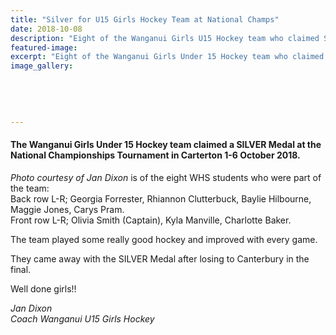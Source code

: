 ```yaml
---
title: "Silver for U15 Girls Hockey Team at National Champs"
date: 2018-10-08
description: "Eight of the Wanganui Girls U15 Hockey team who claimed SILVER at the National Champs Tournament were WHS students..."
featured-image: 
excerpt: "Eight of the Wanganui Girls Under 15 Hockey team who claimed SILVER at the National Champs Tournament were WHS students."
image_gallery:
	
	
	
	
	
---
```


<h4>The Wanganui Girls Under 15 Hockey team claimed a SILVER Medal at the National Championships Tournament in Carterton 1-6 October 2018.</h4>
<p><em>Photo courtesy of Jan Dixon</em> is of the eight WHS students who were part of the team:<br /> Back row L-R; Georgia Forrester, Rhiannon Clutterbuck, Baylie Hilbourne, Maggie Jones, Carys Pram.<br /> Front row L-R; Olivia Smith (Captain), Kyla Manville, Charlotte Baker.</p>
<p>The team played some really good hockey and improved with every game. &nbsp;</p>
<p>They came away with the SILVER Medal after losing to Canterbury in the final.&nbsp;&nbsp;</p>
<p>Well done girls!!</p>
<p><em>Jan Dixon<br /> Coach Wanganui U15 Girls Hockey</em></p>

